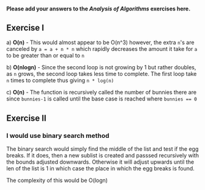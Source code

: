 #### Please add your answers to the ***Analysis of  Algorithms*** exercises here.

## Exercise I

a) **O(n)** - This would almost appear to be O(n^3) however, the extra `n`'s are canceled by `a = a + n * n` which rapidly decreases the amount it take for `a` to be greater than or equal to `n`


b) **O(nlogn)** - Since the second loop is not growing by 1 but rather doubles, as `n` grows, the second loop takes less time to complete. The first loop take `n` times to complete thus giving `n * log(n)`


c) **O(n)** - The function is recursively called the number of bunnies there are since `bunnies-1` is called until the base case is reached where `bunnies == 0`

## Exercise II

### I would use binary search method

The binary search would simply find the middle of the list and test if the egg breaks. If it does, then a new sublist is created and passsed recursively with the bounds adjusted downwards. Otherwise it will adjust upwards until the len of the list is 1 in which case the place in which the egg breaks is found. 
		

The complexity of this would be O(logn)

